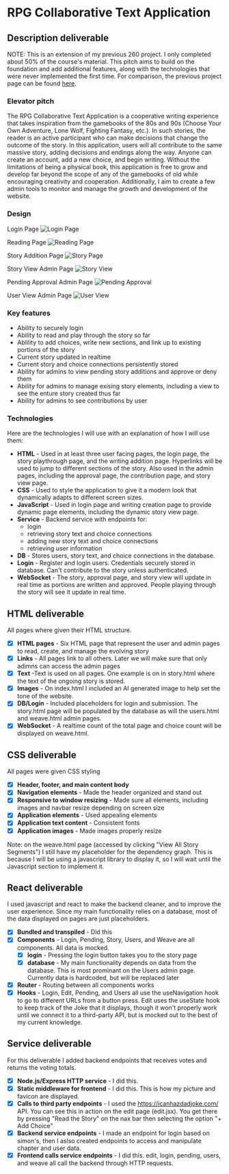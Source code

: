 # RPG Collaborative Text Application

## Description deliverable

NOTE: This is an extension of my previous 260 project. I only completed about 50% of the course's material. This pitch aims to build on the foundation and add additional features, along with the technologies that were never implemented the first time. For comparison, the previous project page can be found [here]( https://github.com/tss67/StartUpProject).

### Elevator pitch

The RPG Collaborative Text Application is a cooperative writing experience that takes inspiration from the gamebooks of the 80s and 90s (Choose Your Own Adventure, Lone Wolf, Fighting Fantasy, etc.). In such stories, the reader is an active participant who can make decisions that change the outcome of the story. In this application, users will all contribute to the same massive story, adding decisions and endings along the way. Anyone can create an account, add a new choice, and begin writing. Without the limitations of being a physical book, this application is free to grow and develop far beyond the scope of any of the gamebooks of old while encouraging creativity and cooperation. Additionally, I aim to create a few admin tools to monitor and manage the growth and development of the website.

### Design

Login Page
![Login Page](/Page%20Mock-Ups/LoginPage.PNG)

Reading Page
![Reading Page](/Page%20Mock-Ups/ReadingPage.PNG)

Story Addition Page
![Story Page](/Page%20Mock-Ups/StoryAdditionPage.PNG)

Story View Admin Page
![Story View](/Page%20Mock-Ups/StoryView.PNG)

Pending Approval Admin Page
![Pending Approval](/Page%20Mock-Ups/PendingApproval.PNG)

User View Admin Page
![User View](/Page%20Mock-Ups/UserView.PNG)

### Key features

- Ability to securely login
- Ability to read and play through the story so far
- Ablility to add choices, write new sections, and link up to existing portions of the story 
- Current story updated in realtime
- Current story and choice connections persistently stored
- Ability for admins to view pending story additions and approve or deny them
- Ability for admins to manage exising story elements, including a view to see the enture story created thus far
- Ability for admins to see contributions by user

### Technologies

Here are the technologies I will use with an explanation of how I will use them:

- **HTML** - Used in at least three user facing pages, the login page, the story playthrough page, and the writing addition page. Hyperlinks will be used to jump to different sections of the story. Also used in the admin pages, including the approval page, the contribution page, and story view page.
- **CSS** - Used to style the application to give it a modern look that dynamically adapts to different screen sizes.
- **JavaScript** - Used in login page and writing creation page to provide dynamic page elements, including the dynamic story view page.
- **Service** - Backend service with endpoints for:
  - login
  - retrieving story text and choice connections
  - adding new story text and choice connections
  - retrieving user information
- **DB** - Stores users, story text, and choice connections in the database.
- **Login** - Register and login users. Credentials securely stored in database. Can't contribute to the story unless authenticated.
- **WebSocket** - The story, approval page, and story view will update in real time as portions are written and approved. People playing through the story will see it update in real time.

## HTML deliverable

All pages where given their HTML structure.

- [x] **HTML pages** - Six HTML page that represent the user and admin pages to read, create, and manage the evolving story
- [x] **Links** - All pages link to all others. Later we will make sure that only adimns can access the admin pages
- [x] **Text** -Text is used on all pages. One example is on in story.html where the text of the ongoing story is stored.
- [x] **Images** - On index.html I included an AI generated image to help set the tone of the website.
- [x] **DB/Login** - Included placeholders for login and submission. The story.html page will be populated by the database as will the users.html and weave.html admin pages.
- [x] **WebSocket** -  A realtime count of the total page and choice count will be displayed on weave.html.

## CSS deliverable

All pages were given CSS styling

- [x] **Header, footer, and main content body**
- [x] **Navigation elements** - Made the header organized and stand out
- [x] **Responsive to window resizing** - Made sure all elements, including images and navbar resize depending on screen size
- [x] **Application elements** - Used appealing elements
- [x] **Application text content** - Consistent fonts
- [x] **Application images** - Made images properly resize

Note: on the weave.html page (accessed by clicking "View All Story Segments") I still have my placeholder for the dependency graph. This is because I will be using a javascript library to display it, so I will wait until the Javascript section to implement it.

## React deliverable

I used javascript and react to make the backend cleaner, and to improve the user experience. Since my main functionality relies on a database, most of the data displayed on pages are just placeholders.

- [x] **Bundled and transpiled** - Did this
- [x] **Components** - Login, Pending, Story, Users, and Weave are all components. All data is mocked.
  - [x] **login** - Pressing the login button takes you to the story page
  - [x] **database** - My main functionality depends on data from the database. This is most prominant on the Users admin page. Currently data is hardcoded, but will be replaced later
- [x] **Router** - Routing between all components works
- [x] **Hooks** - Login, Edit, Pending, and Users all use the useNavigation hook to go to different URLs from a button press. Edit uses the useState hook to keep track of the Joke that it displays, though it won't properly work until we connect it to a third-party API, but is mocked out to the best of my current knowledge.

## Service deliverable

For this deliverable I added backend endpoints that receives votes and returns the voting totals.

- [x] **Node.js/Express HTTP service** - I did this.
- [x] **Static middleware for frontend** - I did this. This is how my picture and favicon are displayed.
- [X] **Calls to third party endpoints** - I used the https://icanhazdadjoke.com/ API. You can see this in action on the edit page (edit.jsx). You get there by pressing "Read the Story" on the nax bar then selecting the option "+ Add Choice"
- [x] **Backend service endpoints** - I made an endpoint for login based on simon's, then I aslso created endpoints to access and manipulate chapter and user data.
- [x] **Frontend calls service endpoints** - I did this. edit, login, pending, users, and weave all call the backend through HTTP requests.
